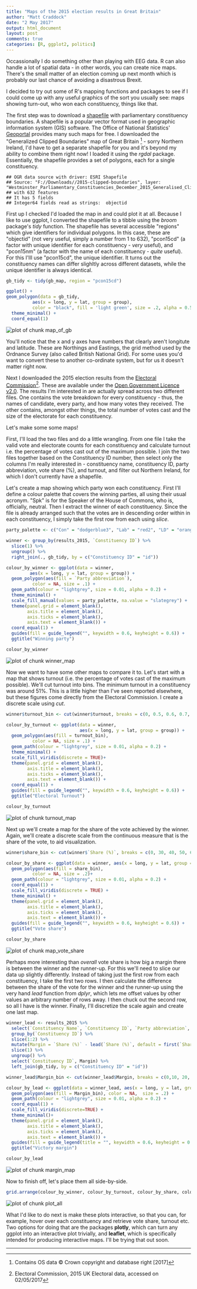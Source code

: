 ```yaml
---
title: "Maps of the 2015 election results in Great Britain"
author: "Matt Craddock"
date: "2 May 2017"
output: html_document
layout: post
comments: true
categories: [R, ggplot2, politics]
---
```




Occassionally I do something other than playing with EEG data. R can also handle a lot of spatial data - in other words, you can create nice maps. There's the small matter of an election coming up next month which is probably our last chance of avoiding a disastrous Brexit.

I decided to try out some of R's mapping functions and packages to see if I could come up with any useful graphics of the sort you usually see: maps showing turn-out, who won each constituency, things like that.



The first step was to download a [shapefile](https://en.wikipedia.org/wiki/Shapefile) with parliamentary constituency boundaries. A shapefile is a popular vector format used in geographic information system (GIS) software. The Office of National Statistics' [Geoportal](https://geoportal.statistics.gov.uk/) provides many such maps for free. I downloaded the "Generalized Clipped Boundaries" map of Great Britain [^1] - sorry Northern Ireland, I'd have to get a separate shapefile for you and it's beyond my ability to combine them right now! I loaded it using the *rgdal* package. Essentially, the shapefile provides a set of polygons, each for a single constituency.


```
## OGR data source with driver: ESRI Shapefile 
## Source: "F://Downloads//2015-clipped-boundaries", layer: "Westminster_Parliamentary_Constituencies_December_2015_Generalised_Clipped_Boundaries_in_Great_Britain"
## with 632 features
## It has 5 fields
## Integer64 fields read as strings:  objectid
```

First up I checked I'd loaded the map in and could plot it at all. Because I like to use ggplot, I converted the shapefile to a tibble using the *broom* package's *tidy* function. The shapefile has several accessible "regions" which give identifiers for individual polygons. In this case, these are "objectid" (not very useful, simply a number from 1 to 632), "pcon15cd" (a factor with unique identifier for each constituency - *very* useful), and "pcon15nm" (a factor with the name of each constituency - *quite* useful). For this I'lll use "pcon15cd", the unique identifier. It turns out the constituency names can differ slighltly across different datasets, while the unique identifier is always identical.


```r
gb_tidy <- tidy(gb_map, region = "pcon15cd")

ggplot() +
geom_polygon(data = gb_tidy, 
          aes(x = long, y = lat, group = group),
          color = "black", fill = 'light green', size = .2, alpha = 0.5) + 
  theme_minimal() +
  coord_equal(1)
```

![plot of chunk map_of_gb](/figure/source/2017-05-02-GB-electoral-maps/map_of_gb-1.png)

You'll notice that the x and y axes have numbers that clearly aren't longitute and latitude. These are Northings and Eastings, the grid method used by the Ordnance Survey (also called British National Grid). For some uses you'd want to convert these to another co-ordinate system, but for us it doesn't matter right now.

Next I downloaded the 2015 election results from the [Electoral Commission](http://www.electoralcommission.org.uk/our-work/our-research/electoral-data)[^2]. These are available under the [Open Government Licence v2.0](http://www.nationalarchives.gov.uk/doc/open-government-licence/version/2/). The results I'm interested in are actually spread across two different files. One contains the vote breakdown for every constituency - thus, the names of candidate, every party, and how many votes they received. The other contains, amongst other things, the total number of votes cast and the size of the electorate for each constituency.

Let's make some some maps!

First, I'll load the two files and do a little wrangling. From one file I take the valid vote and electorate counts for each constituency and calculate turnout i.e. the percentage of votes cast out of the maximum possible. I join the two files together based on the Constituency ID number, then select only the columns I'm really interested in - constituency name, constituency ID, party abbreviation, vote share (%), and turnout, and filter out Northern Ireland, for which I don't currently have a shapefile.



Let's create a map showing which party won each constituency. First I'll define a colour palette that covers the winning parties, all using their usual acronym. "Spk" is for the Speaker of the House of Commons, who is, officially, neutral. Then I extract the winner of each constituency. Since the file is already arranged such that the votes are in descending order within in each constituency, I simply take the first row from each using *slice*. 


```r
party_palette <- c("Con" = "dodgerblue3", "Lab" = "red2", "LD" = "orange", "SNP" = "gold", "Green" = "chartreuse3", "PC" = "darkgreen", "UKIP" = "purple", "Spk" = "grey")

winner <- group_by(results_2015, `Constituency ID`) %>%
  slice(1) %>%
  ungroup() %>%
  right_join(., gb_tidy, by = c("Constituency ID" = "id"))

colour_by_winner <- ggplot(data = winner,
         aes(x = long, y = lat, group = group)) +
  geom_polygon(aes(fill = `Party abbreviation`),
          color = NA, size = .1) +
  geom_path(colour = "lightgrey", size = 0.01, alpha = 0.2) +
  theme_minimal() +
  scale_fill_manual(values = party_palette, na.value = "slategrey") +
  theme(panel.grid = element_blank(),
        axis.title = element_blank(),
        axis.ticks = element_blank(),
        axis.text = element_blank()) +
  coord_equal(1) +
  guides(fill = guide_legend("", keywidth = 0.6, keyheight = 0.6)) +
  ggtitle("Winning party")

colour_by_winner
```

![plot of chunk winner_map](/figure/source/2017-05-02-GB-electoral-maps/winner_map-1.png)

Now we want to have some other maps to compare it to. Let's start with a map that shows turnout (i.e. the percentage of votes cast of the maximum possible). We'll cut turnout into bins. The minimum turnout in a constituency was around 51%. This is a little higher than I've seen reported elsewhere, but these figures come directly from the Electoral Commission. I create a discrete scale using *cut*.


```r
winner$turnout_bin <- cut(winner$turnout, breaks = c(0, 0.5, 0.6, 0.7, 0.8,1), labels = c("<50%", "50-60%", "60-70%", "70-80%", ">80%"))

colour_by_turnout <- ggplot(data = winner,
                            aes(x = long, y = lat, group = group)) +
  geom_polygon(aes(fill = turnout_bin),
          color = NA, size = .1) +
  geom_path(colour = "lightgrey", size = 0.01, alpha = 0.2) +
  theme_minimal() +
  scale_fill_viridis(discrete = TRUE)+
  theme(panel.grid = element_blank(),
        axis.title = element_blank(),
        axis.ticks = element_blank(),
        axis.text = element_blank()) +
  coord_equal(1) +
  guides(fill = guide_legend("", keywidth = 0.6, keyheight = 0.6)) +
  ggtitle("Electoral Turnout")

colour_by_turnout
```

![plot of chunk turnout_map](/figure/source/2017-05-02-GB-electoral-maps/turnout_map-1.png)

Next up we'll create a map for the share of the vote achieved by the winner. Again, we'll create a discrete scale from the continuous measure that is the share of the vote, to aid visualization.


```r
winner$share_bin <- cut(winner$`Share (%)`, breaks = c(0, 30, 40, 50, 60, 70, 80, 100), labels = c("<30%", "30-40%", "40-50%", "50-60%", "60-70%", "70-80%", ">80%"))

colour_by_share <- ggplot(data = winner, aes(x = long, y = lat, group = group)) +
  geom_polygon(aes(fill = share_bin),
          color = NA, size = .2)+
  geom_path(colour = "lightgrey", size = 0.01, alpha = 0.2) +
  coord_equal(1) +
  scale_fill_viridis(discrete = TRUE) +
  theme_minimal() +
  theme(panel.grid = element_blank(),
        axis.title = element_blank(),
        axis.ticks = element_blank(),
        axis.text = element_blank()) + 
  guides(fill = guide_legend("", keywidth = 0.6, keyheight = 0.6)) +
  ggtitle("Vote share")

colour_by_share 
```

![plot of chunk map_vote_share](/figure/source/2017-05-02-GB-electoral-maps/map_vote_share-1.png)

Perhaps more interesting than *overall* vote share is how big a margin there is between the winner and the runner-up. For this we'll need to slice our data up slightly differently. Instead of taking just the first row from each constituency, I take the first two rows. I then calculate the difference between the share of the vote for the winner and the runner-up using the very hand *lead* function from *dplyr*, which lets me offset values by other values an arbitrary number of rows away. I then chuck out the second row, so all I have is the winner. Finally, I'll discretize the scale again and create one last map.


```r
winner_lead <- results_2015 %>%
  select(`Constituency Name`, `Constituency ID`, `Party abbreviation`, `Share (%)`) %>% 
  group_by(`Constituency ID`) %>%
  slice(1:2) %>%
  mutate(Margin = `Share (%)` - lead(`Share (%)`, default = first(`Share (%)`))) %>%
  slice(1) %>%
  ungroup() %>%
  select(`Constituency ID`, Margin) %>%
  left_join(gb_tidy, by = c("Constituency ID" = "id"))

winner_lead$Margin_bin <- cut(winner_lead$Margin, breaks = c(0,10, 20, 30, 40, 50, 100), labels = c("<10%", "10-20%", "20-30%", "30-40%", "40-50%", ">50%"))

colour_by_lead <- ggplot(data = winner_lead, aes(x = long, y = lat, group = group))+
  geom_polygon(aes(fill = Margin_bin), color = NA,  size = .2) +
  geom_path(colour = "lightgrey", size = 0.01, alpha = 0.2) +
  coord_equal(1) +
  scale_fill_viridis(discrete=TRUE) +
  theme_minimal()+
  theme(panel.grid = element_blank(),
        axis.title = element_blank(),
        axis.ticks = element_blank(),
        axis.text = element_blank()) + 
  guides(fill = guide_legend(title = "", keywidth = 0.6, keyheight = 0.6)) +
  ggtitle("Victory margin")

colour_by_lead 
```

![plot of chunk margin_map](/figure/source/2017-05-02-GB-electoral-maps/margin_map-1.png)

Now to finish off, let's place them all side-by-side.


```r
grid.arrange(colour_by_winner, colour_by_turnout, colour_by_share, colour_by_lead, nrow = 2)
```

![plot of chunk plot_all](/figure/source/2017-05-02-GB-electoral-maps/plot_all-1.png)


What I'd like to do next is make these plots interactive, so that you can, for example, hover over each constituency and retrieve vote share, turnout etc. Two options for doing that are the packages **plotly**, which can turn any ggplot into an interactive plot trivially, and **leaflet**, which is specifically intended for producing interactive maps. I'll be trying that out soon.

***
[^1]: Contains OS data © Crown copyright and database right [2017]
[^2]: Electoral Commission, 2015 UK Electoral data, accessed on 02/05/2017
